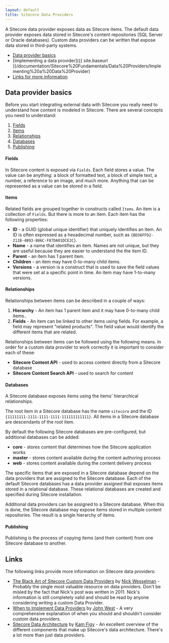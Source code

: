 ```yaml
---
layout: default
title: Sitecore Data Providers
---
```

A Sitecore data provider exposes data as Sitecore items. The default data provider exposes data stored in Sitecore's content repositories (SQL Server or Oracle databases). Custom data providers can be written that expose data stored in third-party systems. 

* [Data provider basics](#data_provider_basics)
* [Implementing a data provider]({{ site.baseurl }}/documentation/Sitecore%20Fundamentals/Data%20Providers/Implementing%20a%20Data%20Provider)
* [Links for more information](#links)

## <a name="data_provider_basics">Data provider basics</a>

Before you start integrating external data with Sitecore you really need to understand how content is modeled in Sitecore. There are several concepts you need to understand:

1. [Fields](#Fields)
2. [Items](#Items)
4. [Relationships](#Relationships)
3. [Databases](#Databases)
5. [Publishing](#Publishing)

#### <a name="Fields">Fields</a>

In Sitecore content is exposed via `Fields`. Each field stores a value. The value can be anything: a block of formatted text, a block of simple text, a number, a reference to an image, and much more. Anything that can be represented as a value can be stored in a field.

#### <a name="Items">Items</a>

Related fields are grouped together in constructs called `Items`. An item is a collection of `Fields`. But there is more to an item. Each item has the following properties:

* **ID** - a GUID (global unique identifier) that uniquely identifies an item. An ID is often expressed as a hexadecimal number, such as `{BD36FFD2-211B-4B93-886C-F87DA01DCE2C}`.
* **Name** - a name that identifies an item. Names are not unique, but they are useful because they are easier to understand the the item ID.
* **Parent** - an item has 1 parent item.
* **Children** - an item may have 0-to-many child items.
* **Versions** - a version is a construct that is used to save the field values that were set at a specific point in time. An item may have 1-to-many versions.  

#### <a name="Relationships">Relationships</a> 

Relationships between items can be described in a couple of ways:

1. **Hierarchy** - An item has 1 parent item and it may have 0-to-many child items..  
2. **Fields** - An item can be linked to other items using fields. For example, a field may represent "related products". The field value would identify the different items that are related. 

Relationships between items can be followed using the following means. In order for a custom data provider to work correctly it is important to consider each of these:

* **Sitecore Content API** - used to access content directly from a Sitecore database
* **Sitecore Content Search API** - used to search for content 
 
#### <a name="Databases">Databases</a> 

A Sitecore database exposes items using the items' hierarchical relationships. 

The root item in a Sitecore database has the name `sitecore` and the ID `{11111111-1111-1111-1111-111111111111}`. All items in a Sitecore database are descendants of the root item.

By default the following Sitecore databases are pre-configured, but additional databases can be added:

* **core** - stores content that determines how the Sitecore application works
* **master** - stores content available during the content authoring process
* **web** - stores content available during the content delivery process 

The specific items that are exposed in a Sitecore database depend on the data providers that are assigned to the Sitecore database. Each of the default Sitecore databases has a data provider assigned that exposes items stored in a relational database. These relational databases are created and specified during Sitecore installation.

Additional data providers can be assigned to a Sitecore database. When this is done, the Sitecore database may expose items stored in multiple content repositories. The result is a single hierarchy of items.  

#### <a name="Publishing">Publishing</a>

Publishing is the process of copying items (and their content) from one Sitecore database to another.

## <a name="links">Links</a>

The following links provide more information on Sitecore data providers:

* [The Black Art of Sitecore Custom Data Providers](http://www.techphoria414.com/Blog/2011/January/Black-Art-of-Sitecore-Data-Providers) by [Nick Wesselman](https://twitter.com/techphoria414) - Probably the single most valuable resource on data providers. Don't be misled by the fact that Nick's post was written in 2011. Nick's information is still completely valid and should be read by anyone considering writing a custom Data Provider.
* [When to Implement Data Providers](http://www.sitecore.net/learn/blogs/technical-blogs/john-west-sitecore-blog/posts/2012/05/when-to-implement-data-providers-in-the-sitecore-aspnet-cms) by [John West](https://twitter.com/sitecorejohn) - A very comprehensive explanation of when you should and shouldn't consider custom data providers.
* [Sitecore Data Architecture](http://kamsar.net/index.php/2013/11/sitecore-data-architecture/) by [Kam Figy](https://twitter.com/kamsar) - An excellent overview of the different components that make up Sitecore's data architecture. There's a lot more than just data providers.